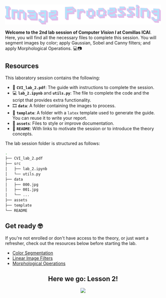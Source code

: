 <a href="https://x.com/nearcyan/status/1706914605262684394">
  <picture>
    <source media="(prefers-color-scheme: dark)" srcset="assets/image-processing-dark.png">
    <source media="(prefers-color-scheme: light)" srcset="assets/image-processing-light.png">
    <img alt="Lab Session Image" src="assets/image-processing-light.png">
  </picture>
</a>


**Welcome to the 2nd lab session of Computer *Vision I* at Comillas ICAI**. Here, you will find all the necessary files to complete this session. You will segment images by color; apply Gaussian, Sobel and Canny filters; and apply Morphological Operations. 💻📷


## Resources

This laboratory session contains the following:

- 📄 **``CVI_lab_2.pdf``**: The guide with instructions to complete the session.
- 💻 **``lab_2.ipynb``** and **``utils.py``**: The file to complete the code and the script that provides extra functionality.
- 🎞️ **``data``**: A folder containing the images to process.
- 📝 **``template``**: A folder with a ``latex`` template used to generate the guide. You can reuse it to write your report.
- 🧩 **``assets``**: Files to style or improve documentation.
- 📖 **``README``**: With links to motivate the session or to introduce the theory concepts.

The lab session folder is structured as follows:

```bash
.
├── CVI_lab_2.pdf
├── src
│   ├── lab_2.ipynb
│   └── utils.py
├── data
│   ├── 000.jpg
│   ├── 001.jpg
│   └── ...
├── assets
├── template
└── README
```

## Get ready 🤓
If you're not enrolled or don't have access to the theory, or just want a refresher, check out the resources below before starting the lab.

- [Color Segmentation](https://pyimagesearch.com/2016/02/15/determining-object-color-with-opencv/)
- [Linear Image Filters](https://www.youtube.com/watch?v=-LD9MxBUFQo)
- [Morphological Operations](https://pyimagesearch.com/2021/04/28/opencv-morphological-operations/)


<h2 align="center">Here we go: Lesson 2!</h2>
<p align="center">
  <img src="https://media.giphy.com/media/3orif0P7UxBkXQJBuM/giphy.gif" width="300" style="margin-bottom: 20px;" />
</p>
